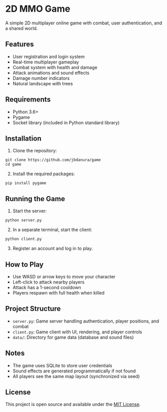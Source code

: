 # 2D MMO Game

A simple 2D multiplayer online game with combat, user authentication, and a shared world.

## Features

- User registration and login system
- Real-time multiplayer gameplay
- Combat system with health and damage
- Attack animations and sound effects
- Damage number indicators
- Natural landscape with trees

## Requirements

- Python 3.6+
- Pygame
- Socket library (included in Python standard library)

## Installation

1. Clone the repository:
```
git clone https://github.com/jbdanura/game
cd game
```

2. Install the required packages:
```
pip install pygame
```

## Running the Game

1. Start the server:
```
python server.py
```

2. In a separate terminal, start the client:
```
python client.py
```

3. Register an account and log in to play.

## How to Play

- Use WASD or arrow keys to move your character
- Left-click to attack nearby players
- Attack has a 1-second cooldown
- Players respawn with full health when killed

## Project Structure

- `server.py`: Game server handling authentication, player positions, and combat
- `client.py`: Game client with UI, rendering, and player controls
- `data/`: Directory for game data (database and sound files)

## Notes

- The game uses SQLite to store user credentials
- Sound effects are generated programmatically if not found
- All players see the same map layout (synchronized via seed)

## License

This project is open source and available under the [MIT License](LICENSE). 